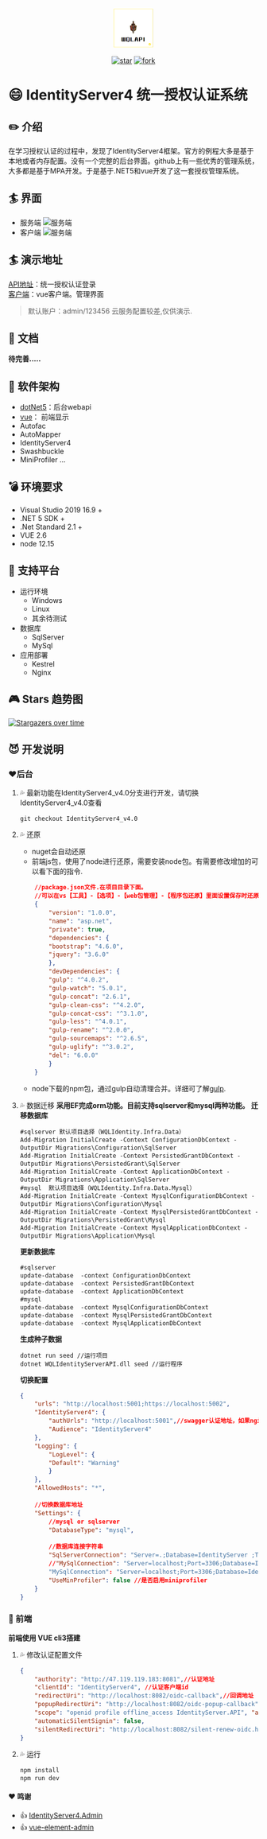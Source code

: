 <p></p>
<p></p>

<p align="center">
<img src="/Web/IdentityServerSites/src/assets//imgs/wqlapi.png" height="80"/>
</p>
<div align="center">  

[![star](https://gitee.com/wangqianlong1993/IdentityServer4/badge/star.svg)](https://gitee.com/wangqianlong1993/IdentityServer4.git) [![fork](https://gitee.com/wangqianlong1993/IdentityServer4/badge/fork.svg)](https://gitee.com/wangqianlong1993/IdentityServer4.git)

</div>

# :smile: IdentityServer4 统一授权认证系统

##  :pencil2:  介绍
在学习授权认证的过程中，发现了IdentityServer4框架。官方的例程大多是基于本地或者内存配置。没有一个完整的后台界面。github上有一些优秀的管理系统，大多都是基于MPA开发。于是基于.NET5和vue开发了这一套授权管理系统。

## :surfer: 界面
- 服务端
![服务端](/doc/imgs/server.bmp)
- 客户端
![服务端](/doc/imgs/client.bmp)
## :surfer: 演示地址
[API地址](http://47.119.119.183:8081/)：统一授权认证登录  
[客户端](http://47.119.119.183:8082/)：vue客户端。管理界面
>默认账户：admin/123456
>云服务配置较差,仅供演示.

## :orange_book: 文档
**待完善.....**

## :pushpin: 软件架构
- [dotNet5](https://docs.microsoft.com/zh-cn/dotnet/)：后台webapi
- [vue](https://cn.vuejs.org/)： 前端显示
- Autofac  
- AutoMapper  
- IdentityServer4  
- Swashbuckle  
- MiniProfiler
...
## :bomb: 环境要求

- Visual Studio 2019 16.9 +
- .NET 5 SDK +
- .Net Standard 2.1 +
- VUE 2.6
- node 12.15

## :dart: 支持平台

- 运行环境
  - Windows
  - Linux
  - 其余待测试
- 数据库
  - SqlServer
  - MySql
- 应用部署
  - Kestrel
  - Nginx

## :video_game: Stars 趋势图

[![Stargazers over time](https://whnb.wang/stars/wangqianlong1993/IdentityServer4?e=43200)](https://whnb.wang/dotnetchina/Furion?e=43200)

## :smiling_imp: 开发说明
### :heart:后台
1. :sweat_drops: 最新功能在IdentityServer4_v4.0分支进行开发，请切换IdentityServer4_v4.0查看
    ```
    git checkout IdentityServer4_v4.0
    ```
2. :sweat_drops: 还原
    - nuget会自动还原
    - 前端js包，使用了node进行还原，需要安装node包。有需要修改增加的可以看下面的指令.
    ```json
        //package.json文件.在项目目录下面。
        //可以在vs【工具】-【选项】-【web包管理】-【程序包还原】里面设置保存时还原。vs会根据里面的版本自动下载
        {
            "version": "1.0.0",
            "name": "asp.net",
            "private": true,
            "dependencies": {
            "bootstrap": "4.6.0",
            "jquery": "3.6.0"
            },
            "devDependencies": {
            "gulp": "^4.0.2",
            "gulp-watch": "5.0.1",
            "gulp-concat": "2.6.1",
            "gulp-clean-css": "^4.2.0",
            "gulp-concat-css": "^3.1.0",
            "gulp-less": "^4.0.1",
            "gulp-rename": "^2.0.0",
            "gulp-sourcemaps": "^2.6.5",
            "gulp-uglify": "^3.0.2",
            "del": "6.0.0"
            }
        }
    ```
    - node下载的npm包，通过gulp自动清理合并。详细可了解[gulp](https://www.gulpjs.com.cn/).

3. :sweat_drops: 数据迁移
**采用EF完成orm功能。目前支持sqlserver和mysql两种功能。**
    **迁移数据库**
    ```
    #sqlserver 默认项目选择（WQLIdentity.Infra.Data）
    Add-Migration InitialCreate -Context ConfigurationDbContext -OutputDir Migrations\Configuration\SqlServer
    Add-Migration InitialCreate -Context PersistedGrantDbContext -OutputDir Migrations\PersistedGrant\SqlServer
    Add-Migration InitialCreate -Context ApplicationDbContext -OutputDir Migrations\Application\SqlServer
    #mysql  默认项目选择（WQLIdentity.Infra.Data.Mysql）
    Add-Migration InitialCreate -Context MysqlConfigurationDbContext -OutputDir Migrations\Configuration\Mysql
    Add-Migration InitialCreate -Context MysqlPersistedGrantDbContext -OutputDir Migrations\PersistedGrant\Mysql
    Add-Migration InitialCreate -Context MysqlApplicationDbContext -OutputDir Migrations\Application\Mysql
    ```
    **更新数据库**  
    ```
    #sqlserver
    update-database  -context ConfigurationDbContext
    update-database  -context PersistedGrantDbContext
    update-database  -context ApplicationDbContext
    #mysql
    update-database  -context MysqlConfigurationDbContext
    update-database  -context MysqlPersistedGrantDbContext
    update-database  -context MysqlApplicationDbContext
    ```
    **生成种子数据**
    ```
    dotnet run seed //运行项目
    dotnet WQLIdentityServerAPI.dll seed //运行程序
    ```
    **切换配置**
    ```json
    {
        "urls": "http://localhost:5001;https://localhost:5002",
        "IdentityServer4": {
            "authUrls": "http://localhost:5001",//swagger认证地址，如果nginx更改了，需要配置为服务端发布地址
            "Audience": "IdentityServer4"
        },
        "Logging": {
            "LogLevel": {
            "Default": "Warning"
            }
        },
        "AllowedHosts": "*",

        //切换数据库地址
        "Settings": {
            //mysql or sqlserver
            "DatabaseType": "mysql",

            //数据库连接字符串
            "SqlServerConnection": "Server=.;Database=IdentityServer ;Trusted_Connection=True;MultipleActiveResultSets=true",
            //"MySqlConnection": "Server=localhost;Port=3306;Database=IdentityServer;Uid=root;Pwd=xiucaibbx0528;"
            "MySqlConnection": "Server=localhost;Port=3306;Database=IdentityServer;Uid=wql;Pwd=asdfghjkl;",
            "UseMinProfiler": false //是否启用miniprofiler
        }
    }

    ```
### :green_heart: 前端
 **前端使用 VUE cli3搭建**  
1. :sweat_drops: 修改认证配置文件
    ```json
    {
        "authority": "http://47.119.119.183:8081",//认证地址
        "clientId": "IdentityServer4", //认证客户端id
        "redirectUri": "http://localhost:8082/oidc-callback",//回调地址
        "popupRedirectUri": "http://localhost:8082/oidc-popup-callback", "responseType": "id_token token", //认证类型
        "scope": "openid profile offline_access IdentityServer.API", "automaticSilentRenew": true,
        "automaticSilentSignin": false, 
        "silentRedirectUri": "http://localhost:8082/silent-renew-oidc.html" , "post_logout_redirect_uri": "http://localhost:8082" //退出回调地址
    }
    ```
2. :sweat_drops: 运行
    ```
    npm install 
    npm run dev
    ```




#### :heart: 鸣谢
- :+1: [IdentityServer4.Admin]( https://github.com/skoruba/IdentityServer4.Admin)
- :+1: [vue-element-admin ](https://gitee.com/panjiachen/vue-element-admin)
